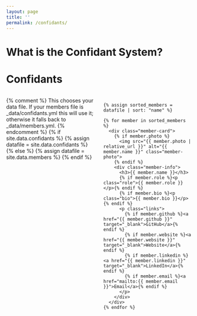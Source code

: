 ```yaml
---
layout: page
title: ''
permalink: /confidants/
---
```


# What is the Confidant System?


# Confidants

<style>
/* Inline styles for the members/confidants board (kept on this page only) */
.members-board {
  display: flex;
  justify-content: center;
  margin: 2rem 0;
}
.member-container {
  display: grid;
  grid-template-columns: repeat(auto-fit, minmax(240px, 1fr));
  gap: 1.25rem;
  width: 100%;
  max-width: 1100px;
  align-items: start;
  justify-items: center;
}
.member-card {
  background: #f8f9fa;
  border-radius: 10px;
  padding: 1.25rem;
  text-align: center;
  box-shadow: 0 4px 8px rgba(0,0,0,0.06);
  width: 100%;
  max-width: 320px;
}
.member-photo {
  width: 150px;
  height: 150px;
  border-radius: 50%;
  object-fit: cover;
  margin-bottom: 0.75rem;
}
.member-info h3 { margin: 0.35rem 0; font-size: 1.1rem; }
.member-info p.role { margin: 0.25rem 0; color: #666; font-size: 0.95rem; }
.member-info p.bio { font-size: 0.95rem; color: #444; margin-top: 0.5rem; }
.member-info .links { margin-top: 0.5rem; }
.member-info .links a { margin: 0 0.35rem; text-decoration: none; font-size: 0.9rem; }
@media (max-width: 480px) { .member-photo { width: 120px; height: 120px; } }
</style>

<div class="members-board">
  <div class="member-container">
    {% comment %}
      This chooses your data file. If your members file is _data/confidants.yml this will use it;
      otherwise it falls back to _data/members.yml.
    {% endcomment %}
    {% if site.data.confidants %}
      {% assign datafile = site.data.confidants %}
    {% else %}
      {% assign datafile = site.data.members %}
    {% endif %}

    {% assign sorted_members = datafile | sort: "name" %}

    {% for member in sorted_members %}
      <div class="member-card">
        {% if member.photo %}
          <img src="{{ member.photo | relative_url }}" alt="{{ member.name }}" class="member-photo">
        {% endif %}
        <div class="member-info">
          <h3>{{ member.name }}</h3>
          {% if member.role %}<p class="role">{{ member.role }}</p>{% endif %}
          {% if member.bio %}<p class="bio">{{ member.bio }}</p>{% endif %}
          <p class="links">
            {% if member.github %}<a href="{{ member.github }}" target="_blank">GitHub</a>{% endif %}
            {% if member.website %}<a href="{{ member.website }}" target="_blank">Website</a>{% endif %}
            {% if member.linkedin %}<a href="{{ member.linkedin }}" target="_blank">LinkedIn</a>{% endif %}
            {% if member.email %}<a href="mailto:{{ member.email }}">Email</a>{% endif %}
          </p>
        </div>
      </div>
    {% endfor %}
  </div>
</div>
